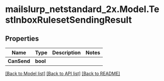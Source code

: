 # mailslurp_netstandard_2x.Model.TestInboxRulesetSendingResult

## Properties

Name | Type | Description | Notes
------------ | ------------- | ------------- | -------------
**CanSend** | **bool** |  | 

[[Back to Model list]](../README#documentation-for-models) [[Back to API list]](../README#documentation-for-api-endpoints) [[Back to README]](../README)

